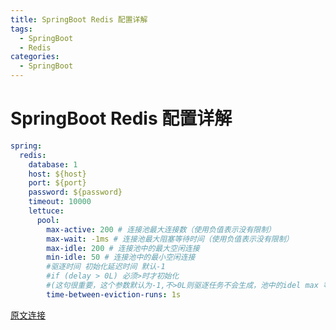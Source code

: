 ```yaml
---
title: SpringBoot Redis 配置详解
tags:
  - SpringBoot
  - Redis
categories:
  - SpringBoot
---
```

# SpringBoot Redis 配置详解

```yaml
spring:
  redis:
    database: 1
    host: ${host}
    port: ${port}
    password: ${password}
    timeout: 10000
    lettuce:
      pool:
        max-active: 200 # 连接池最大连接数（使用负值表示没有限制）
        max-wait: -1ms # 连接池最大阻塞等待时间（使用负值表示没有限制）
        max-idle: 200 # 连接池中的最大空闲连接
        min-idle: 50 # 连接池中的最小空闲连接
        #驱逐时间 初始化延迟时间 默认-1
        #if (delay > 0L) 必须>时才初始化
        #(这句很重要，这个参数默认为-1,不>0L则驱逐任务不会生成，池中的idel max 等参数等于没配置，不会生效。第二，如果是默认配置，即使生效也不会读池中链接，更浪费资源！！！代码见下边引用)
        time-between-eviction-runs: 1s
```

[原文连接](https://www.jianshu.com/p/ac6abfaeebbc?from=groupmessage)

